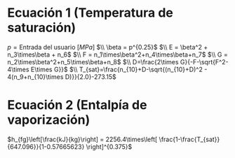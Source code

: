 # Ecuación 1 (Temperatura de saturación)
$p = \text{Entrada del usuario } [MPa]$
$\\ \beta = p^{0.25}$
$\\ E = \beta^2 + n_3\times\beta + n_6$
$\\ F = n_1\times\beta^2+n_4\times\beta+n_7$
$\\ G = n_2\times\beta^2+n_5\times\beta+n_8$
$\\ D=\frac{2\times G}{-F-\sqrt{F^2-4\times E\times G}}$
$\\ T_{sat}=\frac{n_{10}+D-\sqrt{(n_{10}+D)^2 - 4(n_9+n_{10}\times D)}}{2.0}-273.15$

# Ecuación 2 (Entalpía de vaporización)
$h_{fg}\left[\frac{kJ}{kg}\right] = 2256.4\times\left[ \frac{1-\frac{T_{sat}}{647.096}}{1-0.57665623} \right]^{0.375}$